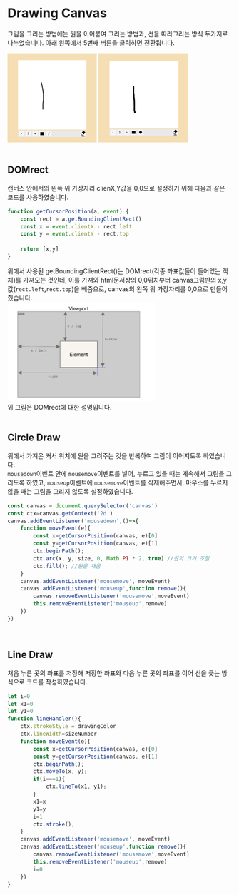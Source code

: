 # Drawing Canvas
그림을 그리는 방법에는 원을 이어붙여 그리는 방법과, 선을 따라그리는 방식 두가지로 나누었습니다. 아래 왼쪽에서 5번째 버튼을 클릭하면 전환됩니다.   

<img src="./readmeImages/3.PNG" width="200px" height='200px'>  
<img src="./readmeImages/5.PNG" width="200px" height='200px'>   
<br>
<br>

## DOMrect
캔버스 안에서의 왼쪽 위 가장자리 clienX,Y값을 0,0으로 설정하기 위해 다음과 같은 코드를 사용하였습니다.  
```js
function getCursorPosition(a, event) {
    const rect = a.getBoundingClientRect()
    const x = event.clientX - rect.left
    const y = event.clientY - rect.top

    return [x,y]
}
```
위에서 사용된 getBoundingClientRect()는 DOMrect(각종 좌표값들이 들어있는 객체)를 가져오는 것인데, 이를 가져와 html문서상의 0,0위치부터 canvas그림판의 x,y값(`rect.left`,`rect.top`)을 빼줌으로, canvas의 왼쪽 위 가장자리를 0,0으로 만들어 줬습니다.  
<img src="./readmeImages/2.PNG" width="330px">   
위 그림은 DOMrect에 대한 설명입니다.  
<br>

## Circle Draw
위에서 가져온 커서 위치에 원을 그려주는 것을 반복하여 그림이 이어지도록 하였습니다.  
`mousedown`이벤트 안에 `mousemove`이벤트를 넣어, 누르고 있을 때는 계속해서 그림을 그리도록 하였고, `mouseup`이벤트에 `mousemove`이벤트를 삭제해주면서, 마우스를 누르지 않을 때는 그림을 그리지 않도록 설정하였습니다.  
```js
const canvas = document.querySelector('canvas')
const ctx=canvas.getContext('2d')
canvas.addEventListener('mousedown',()=>{
    function moveEvent(e){
        const x=getCursorPosition(canvas, e)[0]
        const y=getCursorPosition(canvas, e)[1]
        ctx.beginPath();
        ctx.arc(x, y, size, 0, Math.PI * 2, true) //원의 크기 조절
        ctx.fill(); //원을 채움
    }
    canvas.addEventListener('mousemove', moveEvent)
    canvas.addEventListener('mouseup',function remove(){
        canvas.removeEventListener('mousemove',moveEvent)
        this.removeEventListener('mouseup',remove)
    })
})
```   
<br>

## Line Draw
처음 누른 곳의 좌표를 저장해 저장한 좌표와 다음 누른 곳의 좌표를 이어 선을 긋는 방식으로 코드를 작성하였습니다. 

```js
let i=0
let x1=0
let y1=0
function lineHandler(){
    ctx.strokeStyle = drawingColor
    ctx.lineWidth=sizeNumber
    function moveEvent(e){
        const x=getCursorPosition(canvas, e)[0]
        const y=getCursorPosition(canvas, e)[1]
        ctx.beginPath();
        ctx.moveTo(x, y);
        if(i===1){
            ctx.lineTo(x1, y1);
        }
        x1=x
        y1=y
        i=1
        ctx.stroke();
    }
    canvas.addEventListener('mousemove', moveEvent)
    canvas.addEventListener('mouseup',function remove(){
        canvas.removeEventListener('mousemove',moveEvent)
        this.removeEventListener('mouseup',remove)
        i=0
    })
}
```